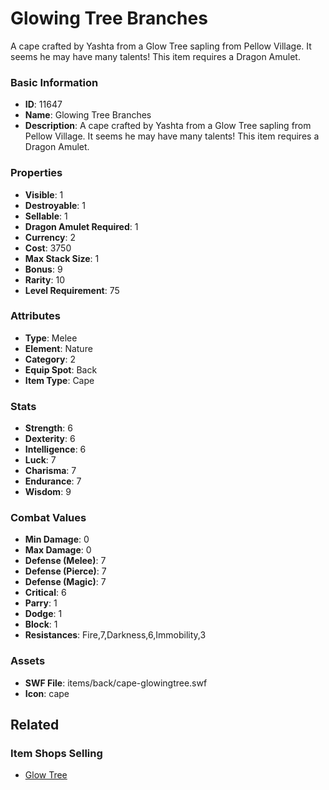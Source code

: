 # Glowing Tree Branches

A cape crafted by Yashta from a Glow Tree sapling from Pellow Village. It seems he may have many talents! This item requires a Dragon Amulet.

### Basic Information

- **ID**: 11647
- **Name**: Glowing Tree Branches
- **Description**: A cape crafted by Yashta from a Glow Tree sapling from Pellow Village. It seems he may have many talents! This item requires a Dragon Amulet.

### Properties

- **Visible**: 1
- **Destroyable**: 1
- **Sellable**: 1
- **Dragon Amulet Required**: 1
- **Currency**: 2
- **Cost**: 3750
- **Max Stack Size**: 1
- **Bonus**: 9
- **Rarity**: 10
- **Level Requirement**: 75

### Attributes

- **Type**: Melee
- **Element**: Nature
- **Category**: 2
- **Equip Spot**: Back
- **Item Type**: Cape

### Stats

- **Strength**: 6
- **Dexterity**: 6
- **Intelligence**: 6
- **Luck**: 7
- **Charisma**: 7
- **Endurance**: 7
- **Wisdom**: 9

### Combat Values

- **Min Damage**: 0
- **Max Damage**: 0
- **Defense (Melee)**: 7
- **Defense (Pierce)**: 7
- **Defense (Magic)**: 7
- **Critical**: 6
- **Parry**: 1
- **Dodge**: 1
- **Block**: 1
- **Resistances**: Fire,7,Darkness,6,Immobility,3

### Assets

- **SWF File**: items/back/cape-glowingtree.swf
- **Icon**: cape

## Related

### Item Shops Selling

- [Glow Tree](../item-shops/399-glow-tree.md)

